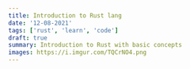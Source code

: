 ```yaml
---
title: Introduction to Rust lang
date: '12-08-2021'
tags: ['rust', 'learn', 'code']
draft: true
summary: Introduction to Rust with basic concepts
images: https://i.imgur.com/TQCrNO4.png
---
```

